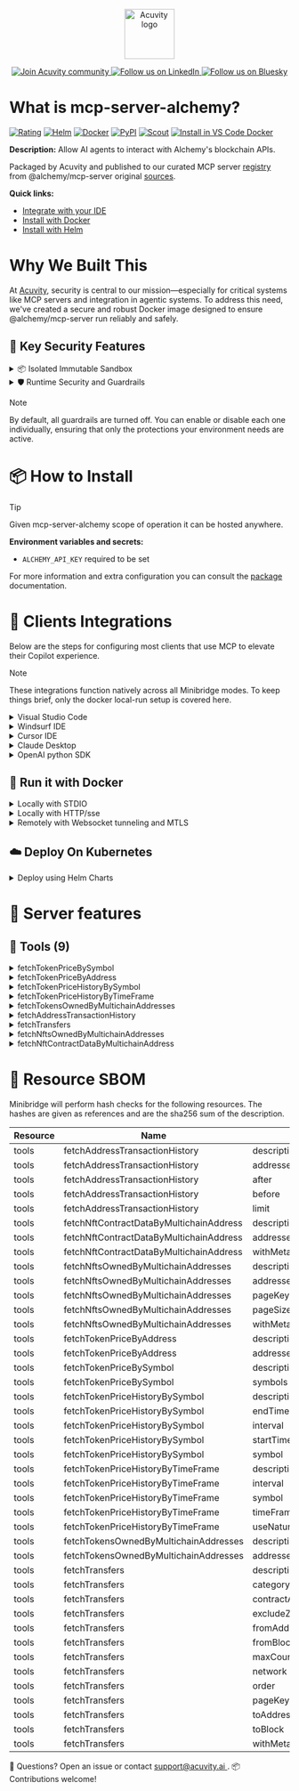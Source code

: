 <p align="center">
  <a href="https://acuvity.ai">
    <picture>
      <img src="https://mma.prnewswire.com/media/2544052/Acuvity__Logo.jpg" height="90" alt="Acuvity logo"/>
    </picture>
  </a>
</p>
<p align="center">
  <a href="https://discord.gg/BkU7fBkrNk">
    <img src="https://img.shields.io/badge/Acuvity-Join-7289DA?logo=discord&logoColor=fff" alt="Join Acuvity community" />
  </a>
<a href="https://www.linkedin.com/company/acuvity/">
    <img src="https://img.shields.io/badge/LinkedIn-Follow-7289DA" alt="Follow us on LinkedIn" />
  </a>
<a href="https://bsky.app/profile/acuvity.bsky.social">
    <img src="https://img.shields.io/badge/Bluesky-Follow-7289DA"?logo=bluesky&logoColor=fff" alt="Follow us on Bluesky" />
  </a>
</p>


# What is mcp-server-alchemy?
[![Rating](https://img.shields.io/badge/D-3775A9?label=Rating)](https://docs.anthropic.com/en/docs/build-with-claude/tool-use/implement-tool-use#best-practices-for-tool-definitions)
[![Helm](https://img.shields.io/badge/1.0.0-3775A9?logo=helm&label=Charts&logoColor=fff)](https://hub.docker.com/r/acuvity/mcp-server-alchemy/tags/)
[![Docker](https://img.shields.io/docker/image-size/acuvity/mcp-server-alchemy/0.1.5?logo=docker&logoColor=fff&label=0.1.5)](https://hub.docker.com/r/acuvity/mcp-server-alchemy)
[![PyPI](https://img.shields.io/badge/0.1.5-3775A9?logo=pypi&logoColor=fff&label=@alchemy/mcp-server)](https://github.com/alchemyplatform/alchemy-mcp-server)
[![Scout](https://img.shields.io/badge/Active-3775A9?logo=docker&logoColor=fff&label=Scout)](https://hub.docker.com/r/acuvity/mcp-server-alchemy/)
[![Install in VS Code Docker](https://img.shields.io/badge/VS_Code-One_click_install-0078d7?logo=githubcopilot)](https://insiders.vscode.dev/redirect/mcp/install?name=mcp-server-alchemy&config=%7B%22args%22%3A%5B%22run%22%2C%22-i%22%2C%22--rm%22%2C%22--read-only%22%2C%22-e%22%2C%22ALCHEMY_API_KEY%22%2C%22docker.io%2Facuvity%2Fmcp-server-alchemy%3A0.1.5%22%5D%2C%22command%22%3A%22docker%22%7D)

**Description:** Allow AI agents to interact with Alchemy's blockchain APIs.

Packaged by Acuvity and published to our curated MCP server [registry](https://mcp.acuvity.ai) from @alchemy/mcp-server original [sources](https://github.com/alchemyplatform/alchemy-mcp-server).

**Quick links:**

- [Integrate with your IDE](https://github.com/acuvity/mcp-servers-registry/blob/main/mcp-server-alchemy/docker/README.md#-clients-integrations)
- [Install with Docker](https://github.com/acuvity/mcp-servers-registry/tree/main/mcp-server-alchemy/docker/README.md#-run-it-with-docker)
- [Install with Helm](https://github.com/acuvity/mcp-servers-registry/tree/main/mcp-server-alchemy/charts/mcp-server-alchemy/README.md#how-to-install)

# Why We Built This

At [Acuvity](https://acuvity.ai), security is central to our mission—especially for critical systems like MCP servers and integration in agentic systems.
To address this need, we've created a secure and robust Docker image designed to ensure @alchemy/mcp-server run reliably and safely.

## 🔐 Key Security Features

<details>
<summary>📦 Isolated Immutable Sandbox </summary>

- **Isolated Execution**: All tools run within secure, containerized sandboxes to enforce process isolation and prevent lateral movement.
- **Non-root by Default**: Enforces least-privilege principles, minimizing the impact of potential security breaches.
- **Read-only Filesystem**: Ensures runtime immutability, preventing unauthorized modification.
- **Version Pinning**: Guarantees consistency and reproducibility across deployments by locking tool and dependency versions.
- **CVE Scanning**: Continuously scans images for known vulnerabilities using [Docker Scout](https://docs.docker.com/scout/) to support proactive mitigation.
- **SBOM & Provenance**: Delivers full supply chain transparency by embedding metadata and traceable build information."
</details>

<details>
<summary>🛡️ Runtime Security and Guardrails</summary>

**Minibridge Integration**: [Minibridge](https://github.com/acuvity/minibridge) establishes secure Agent-to-MCP connectivity, supports Rego/HTTP-based policy enforcement 🕵️, and simplifies orchestration.

The [ARC](https://github.com/acuvity/mcp-servers-registry/tree/main) container includes a [built-in Rego policy](https://github.com/acuvity/mcp-servers-registry/tree/main/mcp-server-alchemy/docker/policy.rego) that enables a set of runtime "guardrails"" to help enforce security, privacy, and correct usage of your services. Below is an overview of each guardrail provided.

### 🔒 Resource Integrity

**Mitigates MCP Rug Pull Attacks**

* **Goal:** Protect users from malicious tool description changes after initial approval, preventing post-installation manipulation or deception.
* **Mechanism:** Locks tool descriptions upon client approval and verifies their integrity before execution. Any modification to the description triggers a security violation, blocking unauthorized changes from server-side updates.

### 🛡️ Guardrails

#### Covert Instruction Detection

Monitors incoming requests for hidden or obfuscated directives that could alter policy behavior.

* **Goal:** Stop attackers from slipping unnoticed commands or payloads into otherwise harmless data.
* **Mechanism:** Applies a library of regex patterns and binary‐encoding checks to the full request body. If any pattern matches a known covert channel (e.g., steganographic markers, hidden HTML tags, escape-sequence tricks), the request is rejected.

#### Sensitive Pattern Detection

Block user-defined sensitive data patterns (credential paths, filesystem references).

* **Goal:** Block accidental or malicious inclusion of sensitive information that violates data-handling rules.
* **Mechanism:** Runs a curated set of regexes against all payloads and tool descriptions—matching patterns such as `.env` files, RSA key paths, directory traversal sequences.

#### Shadowing Pattern Detection

Detects and blocks "shadowing" attacks, where a malicious MCP server sneaks hidden directives into its own tool descriptions to hijack or override the behavior of other, trusted tools.

* **Goal:** Stop a rogue server from poisoning the agent’s logic by embedding instructions that alter how a different server’s tools operate (e.g., forcing all emails to go to an attacker’s address even when the user calls a separate `send_email` tool).
* **Mechanism:** During policy load, each tool description is scanned for cross‐tool override patterns—such as `<IMPORTANT>` sections referencing other tool names, hidden side‐effects, or directives that apply to a different server’s API. Any description that attempts to shadow or extend instructions for a tool outside its own namespace triggers a policy violation and is rejected.

#### Schema Misuse Prevention

Enforces strict adherence to MCP input schemas.

* **Goal:** Prevent malformed or unexpected fields from bypassing validations, causing runtime errors, or enabling injections.
* **Mechanism:** Compares each incoming JSON object against the declared schema (required properties, allowed keys, types). Any extra, missing, or mistyped field triggers an immediate policy violation.

#### Cross-Origin Tool Access

Controls whether tools may invoke tools or services from external origins.

* **Goal:** Prevent untrusted or out-of-scope services from being called.
* **Mechanism:** Examines tool invocation requests and outgoing calls, verifying each target against an allowlist of approved domains or service names. Calls to any non-approved origin are blocked.

#### Secrets Redaction

Automatically masks sensitive values so they never appear in logs or responses.

* **Goal:** Ensure that API keys, tokens, passwords, and other credentials cannot leak in plaintext.
* **Mechanism:** Scans every text output for known secret formats (e.g., AWS keys, GitHub PATs, JWTs). Matches are replaced with `[REDACTED]` before the response is sent or recorded.

These controls ensure robust runtime integrity, prevent unauthorized behavior, and provide a foundation for secure-by-design system operations.

### Enable guardrails

To activate guardrails in your Docker containers, define the `GUARDRAILS` environment variable with the protections you need.

| Guardrail                        | Summary                                                                 |
|----------------------------------|-------------------------------------------------------------------------|
| `covert-instruction-detection`   | Detects hidden or obfuscated directives in requests.                    |
| `sensitive-pattern-detection`    | Flags patterns suggesting sensitive data or filesystem exposure.        |
| `shadowing-pattern-detection`    | Identifies tool descriptions that override or influence others.         |
| `schema-misuse-prevention`       | Enforces strict schema compliance on input data.                        |
| `cross-origin-tool-access`       | Controls calls to external services or APIs.                            |
| `secrets-redaction`              | Prevents exposure of credentials or sensitive values.                   |

Example: add `-e GUARDRAILS="secrets-redaction sensitive-pattern-detection"` to enable those guardrails.

## 🔒 Basic Authentication via Shared Secret

Provides a lightweight auth layer using a single shared token.

* **Mechanism:** Expects clients to send an `Authorization` header with the predefined secret.
* **Use Case:** Quickly lock down your endpoint in development or simple internal deployments—no complex OAuth/OIDC setup required.

To turn on Basic Authentication, define `BASIC_AUTH_SECRET` environment variable with a shared secret.

Example: add `-e BASIC_AUTH_SECRET="supersecret"` to enable the basic authentication.

> While basic auth will protect against unauthorized access, you should use it only in controlled environment,
> rotate credentials frequently and **always** use TLS.

</details>

> [!NOTE]
> By default, all guardrails are turned off. You can enable or disable each one individually, ensuring that only the protections your environment needs are active.


# 📦 How to Install


> [!TIP]
> Given mcp-server-alchemy scope of operation it can be hosted anywhere.

**Environment variables and secrets:**
  - `ALCHEMY_API_KEY` required to be set

For more information and extra configuration you can consult the [package](https://github.com/alchemyplatform/alchemy-mcp-server) documentation.

# 🧰 Clients Integrations

Below are the steps for configuring most clients that use MCP to elevate their Copilot experience.

> [!NOTE]
> These integrations function natively across all Minibridge modes.
> To keep things brief, only the docker local-run setup is covered here.

<details>
<summary>Visual Studio Code</summary>

To get started immediately, you can use the "one-click" link below:

[![Install in VS Code Docker](https://img.shields.io/badge/VS_Code-One_click_install-0078d7?logo=githubcopilot)](https://insiders.vscode.dev/redirect/mcp/install?name=mcp-server-alchemy&config=%7B%22args%22%3A%5B%22run%22%2C%22-i%22%2C%22--rm%22%2C%22--read-only%22%2C%22-e%22%2C%22ALCHEMY_API_KEY%22%2C%22docker.io%2Facuvity%2Fmcp-server-alchemy%3A0.1.5%22%5D%2C%22command%22%3A%22docker%22%7D)

## Global scope

Press `ctrl + shift + p` and type `Preferences: Open User Settings JSON` to add the following section:

```json
{
  "mcp": {
    "servers": {
      "acuvity-mcp-server-alchemy": {
        "env": {
          "ALCHEMY_API_KEY": "TO_BE_SET"
        },
        "command": "docker",
        "args": [
          "run",
          "-i",
          "--rm",
          "--read-only",
          "-e",
          "ALCHEMY_API_KEY",
          "docker.io/acuvity/mcp-server-alchemy:0.1.5"
        ]
      }
    }
  }
}
```

## Workspace scope

In your workspace create a file called `.vscode/mcp.json` and add the following section:

```json
{
  "servers": {
    "acuvity-mcp-server-alchemy": {
      "env": {
        "ALCHEMY_API_KEY": "TO_BE_SET"
      },
      "command": "docker",
      "args": [
        "run",
        "-i",
        "--rm",
        "--read-only",
        "-e",
        "ALCHEMY_API_KEY",
        "docker.io/acuvity/mcp-server-alchemy:0.1.5"
      ]
    }
  }
}
```

> To pass secrets you should use the `promptString` input type described in the [Visual Studio Code documentation](https://code.visualstudio.com/docs/copilot/chat/mcp-servers).

</details>

<details>
<summary>Windsurf IDE</summary>

In `~/.codeium/windsurf/mcp_config.json` add the following section:

```json
{
  "mcpServers": {
    "acuvity-mcp-server-alchemy": {
      "env": {
        "ALCHEMY_API_KEY": "TO_BE_SET"
      },
      "command": "docker",
      "args": [
        "run",
        "-i",
        "--rm",
        "--read-only",
        "-e",
        "ALCHEMY_API_KEY",
        "docker.io/acuvity/mcp-server-alchemy:0.1.5"
      ]
    }
  }
}
```

See [Windsurf documentation](https://docs.windsurf.com/windsurf/mcp) for more info.

</details>

<details>
<summary>Cursor IDE</summary>

Add the following JSON block to your mcp configuration file:
- `~/.cursor/mcp.json` for global scope
- `.cursor/mcp.json` for project scope

```json
{
  "mcpServers": {
    "acuvity-mcp-server-alchemy": {
      "env": {
        "ALCHEMY_API_KEY": "TO_BE_SET"
      },
      "command": "docker",
      "args": [
        "run",
        "-i",
        "--rm",
        "--read-only",
        "-e",
        "ALCHEMY_API_KEY",
        "docker.io/acuvity/mcp-server-alchemy:0.1.5"
      ]
    }
  }
}
```

See [cursor documentation](https://docs.cursor.com/context/model-context-protocol) for more information.

</details>
<details>

<summary>Claude Desktop</summary>

In the `claude_desktop_config.json` configuration file add the following section:

```json
{
  "mcpServers": {
    "acuvity-mcp-server-alchemy": {
      "env": {
        "ALCHEMY_API_KEY": "TO_BE_SET"
      },
      "command": "docker",
      "args": [
        "run",
        "-i",
        "--rm",
        "--read-only",
        "-e",
        "ALCHEMY_API_KEY",
        "docker.io/acuvity/mcp-server-alchemy:0.1.5"
      ]
    }
  }
}
```

See [Anthropic documentation](https://docs.anthropic.com/en/docs/agents-and-tools/mcp) for more information.
</details>

<details>
<summary>OpenAI python SDK</summary>

## Running locally

```python
async with MCPServerStdio(
    params={
        "env": {"ALCHEMY_API_KEY":"TO_BE_SET"},
        "command": "docker",
        "args": ["run","-i","--rm","--read-only","-e","ALCHEMY_API_KEY","docker.io/acuvity/mcp-server-alchemy:0.1.5"]
    }
) as server:
    tools = await server.list_tools()
```

## Running remotely

```python
async with MCPServerSse(
    params={
        "url": "http://<ip>:<port>/sse",
    }
) as server:
    tools = await server.list_tools()
```

See [OpenAI Agents SDK docs](https://openai.github.io/openai-agents-python/mcp/) for more info.

</details>

## 🐳 Run it with Docker

<details>
<summary>Locally with STDIO</summary>

In your client configuration set:

- command: `docker`
- arguments: `run -i --rm --read-only -e ALCHEMY_API_KEY docker.io/acuvity/mcp-server-alchemy:0.1.5`

</details>

<details>
<summary>Locally with HTTP/sse</summary>

Simply run as:

```console
docker run -it -p 8000:8000 --rm --read-only -e ALCHEMY_API_KEY docker.io/acuvity/mcp-server-alchemy:0.1.5
```

Then on your application/client, you can configure to use it like:

```json
{
  "mcpServers": {
    "acuvity-mcp-server-alchemy": {
      "url": "http://localhost:8000/sse"
    }
  }
}
```

You might have to use different ports for different tools.

</details>

<details>
<summary>Remotely with Websocket tunneling and MTLS </summary>

> This section assume you are familiar with TLS and certificates and will require:
> - a server certificate with proper DNS/IP field matching your tool deployment.
> - a client-ca used to sign client certificates

1. Start the server in `backend` mode
 - add an environment variable like `-e MINIBRIDGE_MODE=backend`
 - add the TLS certificates (recommended) through a volume let's say `/certs` ex (`-v $PWD/certs:/certs`)
 - instruct minibridge to use those certs with
   - `-e MINIBRIDGE_TLS_SERVER_CERT=/certs/server-cert.pem`
   - `-e MINIBRIDGE_TLS_SERVER_KEY=/certs/server-key.pem`
   - `-e MINIBRIDGE_TLS_SERVER_KEY_PASS=optional`
   - `-e MINIBRIDGE_TLS_SERVER_CLIENT_CA=/certs/client-ca.pem`

2. Start `minibridge` locally in frontend mode:
  - Get [minibridge](https://github.com/acuvity/minibridge) binary for your OS.

In your client configuration, Minibridge works like any other STDIO command.

Example for Claude Desktop:

```json
{
  "mcpServers": {
    "acuvity-mcp-server-alchemy": {
      "command": "minibridge",
      "args": ["frontend", "--backend", "wss://<remote-url>:8000/ws", "--tls-client-backend-ca", "/path/to/ca/that/signed/the/server-cert.pem/ca.pem", "--tls-client-cert", "/path/to/client-cert.pem", "--tls-client-key", "/path/to/client-key.pem"]
    }
  }
}
```

That's it.

Minibridge offers a host of additional features. For step-by-step guidance, please visit the wiki. And if anything’s unclear, don’t hesitate to reach out!

</details>

## ☁️ Deploy On Kubernetes

<details>
<summary>Deploy using Helm Charts</summary>

### Chart settings requirements

This chart requires some mandatory information to be installed.

**Mandatory Secrets**:
  - `ALCHEMY_API_KEY` secret to be set as secrets.ALCHEMY_API_KEY either by `.value` or from existing with `.valueFrom`

### How to install

You can inspect the chart `README`:

```console
helm show readme oci://docker.io/acuvity/mcp-server-alchemy --version 1.0.0
````

You can inspect the values that you can configure:

```console
helm show values oci://docker.io/acuvity/mcp-server-alchemy --version 1.0.0
````

Install with helm

```console
helm install mcp-server-alchemy oci://docker.io/acuvity/mcp-server-alchemy --version 1.0.0
```

From there your MCP server mcp-server-alchemy will be reachable by default through `http/sse` from inside the cluster using the Kubernetes Service `mcp-server-alchemy` on port `8000` by default. You can change that by looking at the `service` section of the `values.yaml` file.

### How to Monitor

The deployment will create a Kubernetes service with a `healthPort`, that is used for liveness probes and readiness probes. This health port can also be used by the monitoring stack of your choice and exposes metrics under the `/metrics` path.

See full charts [Readme](https://github.com/acuvity/mcp-servers-registry/tree/main/mcp-server-alchemy/charts/mcp-server-alchemy/README.md) for more details about settings and runtime security including guardrails activation.

</details>

# 🧠 Server features

## 🧰 Tools (9)
<details>
<summary>fetchTokenPriceBySymbol</summary>

**Description**:

```
Not set, but really should be.
```

**Parameter**:

| Name | Type | Description | Required? |
|-----------|------|-------------|-----------|
| symbols | array | A list of blockchaintoken symbols to query. e.g. ["BTC", "ETH"] | Yes
</details>
<details>
<summary>fetchTokenPriceByAddress</summary>

**Description**:

```
Not set, but really should be.
```

**Parameter**:

| Name | Type | Description | Required? |
|-----------|------|-------------|-----------|
| addresses | array | A list of token contract address and network pairs | Yes
</details>
<details>
<summary>fetchTokenPriceHistoryBySymbol</summary>

**Description**:

```
Not set, but really should be.
```

**Parameter**:

| Name | Type | Description | Required? |
|-----------|------|-------------|-----------|
| endTime | string | The end time date to query. e.g. "2021-01-01" | Yes
| interval | string | The interval to query. e.g. "1d" or "1h" | Yes
| startTime | string | The start time date to query. e.g. "2021-01-01" | Yes
| symbol | string | The token symbol to query. e.g. "BTC" or "ETH" | Yes
</details>
<details>
<summary>fetchTokenPriceHistoryByTimeFrame</summary>

**Description**:

```
Not set, but really should be.
```

**Parameter**:

| Name | Type | Description | Required? |
|-----------|------|-------------|-----------|
| interval | string | The interval to query. e.g. "1d" or "1h" | No
| symbol | string | The token symbol to query. e.g. "BTC" or "ETH" | Yes
| timeFrame | string | Time frame like "last-week", "past-7d", "ytd", "last-month", etc. or use natural language like "last week" | Yes
| useNaturalLanguageProcessing | boolean | If true, will interpret timeFrame as natural language | No
</details>
<details>
<summary>fetchTokensOwnedByMultichainAddresses</summary>

**Description**:

```
Not set, but really should be.
```

**Parameter**:

| Name | Type | Description | Required? |
|-----------|------|-------------|-----------|
| addresses | array | A list of wallet address and network pairs | Yes
</details>
<details>
<summary>fetchAddressTransactionHistory</summary>

**Description**:

```
Not set, but really should be.
```

**Parameter**:

| Name | Type | Description | Required? |
|-----------|------|-------------|-----------|
| addresses | array | A list of wallet address and network pairs | Yes
| after | string | The cursor that points to the next set of results. Use this to paginate through the results. | No
| before | string | The cursor that points to the previous set of results. Use this to paginate through the results. | No
| limit | number | The number of results to return. Default is 25. Max is 100 | No
</details>
<details>
<summary>fetchTransfers</summary>

**Description**:

```
Not set, but really should be.
```

**Parameter**:

| Name | Type | Description | Required? |
|-----------|------|-------------|-----------|
| category | array | The category of transfers to query. e.g. "external" or "internal" | No
| contractAddresses | array | The contract addresses to query. e.g. ["0x1234567890123456789012345678901234567890"] | No
| excludeZeroValue | boolean | Whether to exclude zero value transfers. | No
| fromAddress | string | The wallet address to query the transfer was sent from. | No
| fromBlock | string | The block number to start the search from. e.g. "1234567890". Inclusive from block (hex string, int, latest, or indexed). | No
| maxCount | string | The maximum number of results to return. e.g. "0x3E8". | No
| network | string | The blockchain network to query. e.g. "eth-mainnet" or "base-mainnet"). | No
| order | string | The order of the results. e.g. "asc" or "desc". | No
| pageKey | string | The cursor to start the search from. Use this to paginate through the results. | No
| toAddress | string | The wallet address to query the transfer was sent to. | No
| toBlock | string | The block number to end the search at. e.g. "1234567890". Inclusive to block (hex string, int, latest, or indexed). | No
| withMetadata | boolean | Whether to include metadata in the results. | No
</details>
<details>
<summary>fetchNftsOwnedByMultichainAddresses</summary>

**Description**:

```
Not set, but really should be.
```

**Parameter**:

| Name | Type | Description | Required? |
|-----------|------|-------------|-----------|
| addresses | array | A list of wallet address and network pairs | Yes
| pageKey | string | The cursor to start the search from. Use this to paginate through the results. | No
| pageSize | number | The number of results to return. Default is 100. Max is 100 | No
| withMetadata | boolean | Whether to include metadata in the results. | No
</details>
<details>
<summary>fetchNftContractDataByMultichainAddress</summary>

**Description**:

```
Not set, but really should be.
```

**Parameter**:

| Name | Type | Description | Required? |
|-----------|------|-------------|-----------|
| addresses | array | A list of wallet address and network pairs | Yes
| withMetadata | boolean | Whether to include metadata in the results. | No
</details>


# 🔐 Resource SBOM

Minibridge will perform hash checks for the following resources. The hashes are given as references and are the sha256 sum of the description.

| Resource | Name | Parameter | Hash |
|-----------|------|------|------|
| tools | fetchAddressTransactionHistory | description | e3b0c44298fc1c149afbf4c8996fb92427ae41e4649b934ca495991b7852b855 |
| tools | fetchAddressTransactionHistory | addresses | ffb1468960a5dc4e5e179e77288966e4090bccf5070bf10bf00dac33f2279470 |
| tools | fetchAddressTransactionHistory | after | 332fb2a08aab21ea70084f57a0d1dfd49e2909badb31ce9c63c86b3a6dede3b7 |
| tools | fetchAddressTransactionHistory | before | 7d975e5bd496dd9d104c737c11557334d5c682bb978bc11ed83af9321f19f6d4 |
| tools | fetchAddressTransactionHistory | limit | 2a8dba3b21367d1cebfaf2d5a8e7d3f4e074231968409a0fb64d1a0fdee3708a |
| tools | fetchNftContractDataByMultichainAddress | description | e3b0c44298fc1c149afbf4c8996fb92427ae41e4649b934ca495991b7852b855 |
| tools | fetchNftContractDataByMultichainAddress | addresses | ffb1468960a5dc4e5e179e77288966e4090bccf5070bf10bf00dac33f2279470 |
| tools | fetchNftContractDataByMultichainAddress | withMetadata | b005bb2155f81ff5cb94586554413e02ec9a5242e5e59955f94e71336db8c5bf |
| tools | fetchNftsOwnedByMultichainAddresses | description | e3b0c44298fc1c149afbf4c8996fb92427ae41e4649b934ca495991b7852b855 |
| tools | fetchNftsOwnedByMultichainAddresses | addresses | ffb1468960a5dc4e5e179e77288966e4090bccf5070bf10bf00dac33f2279470 |
| tools | fetchNftsOwnedByMultichainAddresses | pageKey | 99eb158dfedabe6d368c59e1fa276740ed05bb4cb326adc0f58de26afacff835 |
| tools | fetchNftsOwnedByMultichainAddresses | pageSize | e1e67f699b4229489229b57cd8151687d97ef9bdd94e95c08b0e10eb65f27a4b |
| tools | fetchNftsOwnedByMultichainAddresses | withMetadata | b005bb2155f81ff5cb94586554413e02ec9a5242e5e59955f94e71336db8c5bf |
| tools | fetchTokenPriceByAddress | description | e3b0c44298fc1c149afbf4c8996fb92427ae41e4649b934ca495991b7852b855 |
| tools | fetchTokenPriceByAddress | addresses | bc83961898ddc3af6dd87e2560d542e18ed07a18fa787019e364430e14348522 |
| tools | fetchTokenPriceBySymbol | description | e3b0c44298fc1c149afbf4c8996fb92427ae41e4649b934ca495991b7852b855 |
| tools | fetchTokenPriceBySymbol | symbols | defb27c7dced62fb5cbc152cb032282bc64f7662279ac50b8eef0824f6e61c50 |
| tools | fetchTokenPriceHistoryBySymbol | description | e3b0c44298fc1c149afbf4c8996fb92427ae41e4649b934ca495991b7852b855 |
| tools | fetchTokenPriceHistoryBySymbol | endTime | 15b20314c7558f855f90f5092d9d38865a9d0776171f2b60b9d913e652f07466 |
| tools | fetchTokenPriceHistoryBySymbol | interval | 018622c498bd4a52f0b56608e0af5cbced71a31a489623a6825546114609d715 |
| tools | fetchTokenPriceHistoryBySymbol | startTime | 94efa83a7b669611814e18ffb7d048350fa474c1ad986e821f9b210cc488068e |
| tools | fetchTokenPriceHistoryBySymbol | symbol | 0a9dd337d589f4491b42460704b4d9bf48fc8524132ddb42f5d0b43d55f2cada |
| tools | fetchTokenPriceHistoryByTimeFrame | description | e3b0c44298fc1c149afbf4c8996fb92427ae41e4649b934ca495991b7852b855 |
| tools | fetchTokenPriceHistoryByTimeFrame | interval | 018622c498bd4a52f0b56608e0af5cbced71a31a489623a6825546114609d715 |
| tools | fetchTokenPriceHistoryByTimeFrame | symbol | 0a9dd337d589f4491b42460704b4d9bf48fc8524132ddb42f5d0b43d55f2cada |
| tools | fetchTokenPriceHistoryByTimeFrame | timeFrame | 83c2fd11cf4829f292af53322ff9c106aaef9fe388bf39d8afbb11a96615c2cf |
| tools | fetchTokenPriceHistoryByTimeFrame | useNaturalLanguageProcessing | 7899970690c2fd724b551bf07cf0f4820d7dfb1141dc16721753eda1bee3121c |
| tools | fetchTokensOwnedByMultichainAddresses | description | e3b0c44298fc1c149afbf4c8996fb92427ae41e4649b934ca495991b7852b855 |
| tools | fetchTokensOwnedByMultichainAddresses | addresses | ffb1468960a5dc4e5e179e77288966e4090bccf5070bf10bf00dac33f2279470 |
| tools | fetchTransfers | description | e3b0c44298fc1c149afbf4c8996fb92427ae41e4649b934ca495991b7852b855 |
| tools | fetchTransfers | category | 6392365e8eb006e512cfe91ee18e6a02ef06c9e19e49f420fae89eb4119162d4 |
| tools | fetchTransfers | contractAddresses | 26aa6eb5810220ae088cf358927089424a2f3ad79afe205d484e3924fd45a003 |
| tools | fetchTransfers | excludeZeroValue | 9f3f3af005fea41940a7652153cb239582b5b2e96333158cf77325205e3fac72 |
| tools | fetchTransfers | fromAddress | f3efec745b105dd3d2d0604a2fbfd44c3c08de692ac18881ee31057a826050aa |
| tools | fetchTransfers | fromBlock | 0171503765cdc1a2f902df7eb866e3ce5beccb60dbfac8de34e393cf2786e9dd |
| tools | fetchTransfers | maxCount | 1c8e5b0dc0117df6cf2f0a1509b3158359ee9b076d7e682dc0ac26cc6cd3307c |
| tools | fetchTransfers | network | d5e822cf1e35214144754a47848071154c9b793d9b9e3d8cbb6140561146e614 |
| tools | fetchTransfers | order | 288fcdfe8607472d14c280cd0ee063e6d0c5001772a284475c798b0b37ab72d5 |
| tools | fetchTransfers | pageKey | 99eb158dfedabe6d368c59e1fa276740ed05bb4cb326adc0f58de26afacff835 |
| tools | fetchTransfers | toAddress | 672b017d0fdbb0d4c966d5db0b458dc94b0ed7c89508340390fb87bcac52c82d |
| tools | fetchTransfers | toBlock | 7a9f3e18c913dd037adcb7fb8335834af846d975a51a895434247f25a269bb71 |
| tools | fetchTransfers | withMetadata | b005bb2155f81ff5cb94586554413e02ec9a5242e5e59955f94e71336db8c5bf |


💬 Questions? Open an issue or contact [ support@acuvity.ai ](mailto:support@acuvity.ai).
📦 Contributions welcome!
